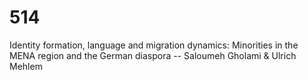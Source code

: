 # 514
Identity formation, language and migration dynamics: Minorities in the MENA region and the German diaspora -- Saloumeh Gholami &amp; Ulrich Mehlem
